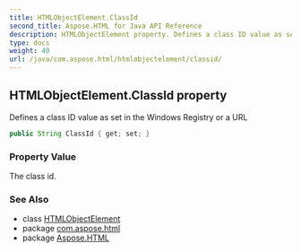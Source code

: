 ```yaml
---
title: HTMLObjectElement.ClassId
second_title: Aspose.HTML for Java API Reference
description: HTMLObjectElement property. Defines a class ID value as set in the Windows Registry or a URL
type: docs
weight: 40
url: /java/com.aspose.html/htmlobjectelement/classid/
---
```

## HTMLObjectElement.ClassId property

Defines a class ID value as set in the Windows Registry or a URL

```java
public String ClassId { get; set; }
```

### Property Value

The class id.

### See Also

* class [HTMLObjectElement](../)
* package [com.aspose.html](../../htmlobjectelement/)
* package [Aspose.HTML](../../../)
